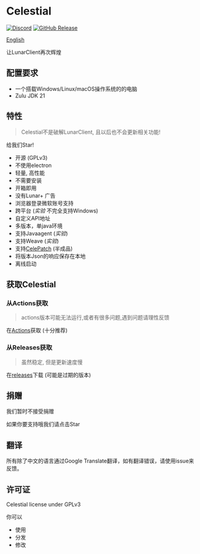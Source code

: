 # Celestial

[![Discord](https://img.shields.io/discord/1047866655033802802?label=Discord)](https://discord.lunarclient.top)
[![GitHub Release](https://img.shields.io/github/v/release/CubeWhy/celestial)](https://github.com/CubeWhyMC/celestial/releases/latest)


[English](./README.md)

让LunarClient再次辉煌

[//]: # (## 我们需要重新抓包LC API)

[//]: # ()
[//]: # (自 2025 年 1 月起，Lunar 再次更新了其 API。)

[//]: # ()
[//]: # (目前, Celestial 总是下载过时的版本。)

[//]: # ()
[//]: # (为了解决这个问题，我们需要捕获新的 Lunar API 并在 Celestial 中调用新API。)

[//]: # ()
[//]: # (但是，我不知道我是否有足够的时间完成这项工作。)

[//]: # ()
[//]: # (感谢大家的理解和支持。)

[//]: # ()
[//]: # (![version outdated]&#40;/docs/images/version-outdated-zh.png&#41;)

## 配置要求

* 一个搭载Windows/Linux/macOS操作系统的的电脑
* Zulu JDK 21

## 特性

> Celestial不是破解LunarClient, 且以后也不会更新相关功能!

给我们Star!

* 开源 (GPLv3)
* 不使用electron
* 轻量, 高性能
* 不需要安装
* 开箱即用
* 没有Lunar+ 广告
* 浏览器登录微软账号支持
* 跨平台 (*实验* 不完全支持Windows)
* 自定义API地址
* 多版本，单java环境
* 支持Javaagent (*实验*)
* 支持Weave (*实验*)
* 支持[CelePatch](https://github.com/CubeWhyMC/celepatch) (半成品)
* 将版本Json的响应保存在本地
* 离线启动

## 获取Celestial

### 从Actions获取

> actions版本可能无法运行,或者有很多问题,遇到问题请理性反馈

在[Actions](https://github.com/cubewhy/celestial/actions)获取 (十分推荐)

### 从Releases获取

> 虽然稳定, 但是更新速度慢

在[releases](https://github.com/cubewhy/celestial/releases)下载 (可能是过期的版本)

## 捐赠

我们暂时不接受捐赠

如果你要支持哦我们请点击Star

## 翻译

所有除了中文的语言通过Google Translate翻译，如有翻译错误，请使用issue来反馈。

## 许可证

Celestial license under GPLv3

你可以

- 使用
- 分发
- 修改
